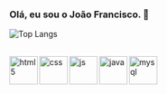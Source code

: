 ### Olá, eu sou o João Francisco. 👋

![Top Langs](https://github-readme-stats.vercel.app/api/top-langs/?username=jffcm&layout=compact&theme=dracula)


<div style="display: inline_block"><br/>
<img align="left" alt="html5" height="50" width="50" src="https://cdn.jsdelivr.net/gh/devicons/devicon/icons/html5/html5-original-wordmark.svg">
<img align="left" alt="css" height="50" width="50" src="https://cdn.jsdelivr.net/gh/devicons/devicon/icons/css3/css3-original-wordmark.svg">
<img align="left" alt="js" height="50" width="50" src="https://cdn.jsdelivr.net/gh/devicons/devicon/icons/javascript/javascript-original.svg">
<img align="left" alt="java" height="50" width="50" src="https://cdn.jsdelivr.net/gh/devicons/devicon/icons/java/java-original.svg">
<img align="left" alt="mysql" height="50" width="50" src="https://cdn.jsdelivr.net/gh/devicons/devicon/icons/mysql/mysql-original.svg">
</div>
